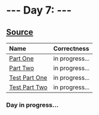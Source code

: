 # --- Day 7:  ---

## [Source](http://adventofcode.com/2024/day/7)

| Name                                                                                                 | Correctness    |
|:-----------------------------------------------------------------------------------------------------| :------------- |
| [Part One](https://github.com/ssynowiec/AdventOfCode/blob/main/2024/Day%2007/part-one.ts)            | in progress...     |
| [Part Two](https://github.com/ssynowiec/AdventOfCode/blob/main/2024/Day%2007/part-two.ts)            | in progress... |
| [Test Part One](https://github.com/ssynowiec/AdventOfCode/blob/main/2024/Day%2007/index.test.ts#L7)  | in progress...     |
| [Test Part Two](https://github.com/ssynowiec/AdventOfCode/blob/main/2024/Day%2007/index.test.ts#L19) | in progress... |

### Day in progress...

